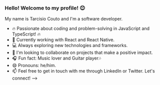 ### Hello! Welcome to my profile! 😊
My name is Tarcisio Couto and I'm a software developer.


- 🔥 Passionate about coding and problem-solving in JavaScript and TypeScript! 🔥
- 🌱 Currently working with React and React Native.
- 💻 Always exploring new technologies and frameworks.
- 👯 I'm looking to collaborate on projects that make a positive impact.
- 🎧 Fun fact: Music lover and Guitar player🎶
- 😄 Pronouns: he/him.
- 📫 Feel free to get in touch with me through LinkedIn or Twitter. Let's connect!
-->
